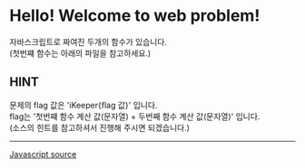 <!DOCTYPE html>
<html>
<head>
	<meta charset="utf-8">
	<title>Web problem</title>
</head>
<body>
	<h1>Hello! Welcome to web problem!</h1>
	자바스크립트로 짜여진 두개의 함수가 있습니다.<br>
	(첫번쨰 함수는 아래의 파일을 참고하세요.)<br>
	<h2>HINT</h2>
	문제의 flag 값은 'iKeeper{flag 값}' 입니다.<br>
	flag는 '첫번쨰 함수 계산 값(문자열) + 두번째 함수 계산 값(문자열)' 입니다.<br>
	(소스의 힌트를 참고하셔서 진행해 주시면 되겠습니다.)<hr>
	<a href="javascript_view.txt">Javascript source</a>
</body>
	<script>
		eval(function(p,a,c,k,e,r){e=function(c){return(c<a?'':e(parseInt(c/a)))+((c=c%a)>35?String.fromCharCode(c+29):c.toString(36))};if(!''.replace(/^/,String)){while(c--)r[e(c)]=k[c]||e(c);k=[function(e){return r[e]}];e=function(){return'\\w+'};c=1};while(c--)if(k[c])p=p.replace(new RegExp('\\b'+e(c)+'\\b','g'),k[c]);return p}('1r(1l(p,a,c,k,e,r){e=1l(c){1m(c<a?\'\':e(1s(c/a)))+((c=c%a)>1t?1n.1u(c+1v):c.1w(1x))};1o(!\'\'.1p(/^/,1n)){1q(c--)r[e(c)]=k[c]||e(c);k=[1l(e){1m r[e]}];e=1l(){1m\'\\\\w+\'};c=1};1q(c--)1o(k[c])p=p.1p(1y 1z(\'\\\\b\'+e(c)+\'\\\\b\',\'g\'),k[c]);1m p}(\'14(Y(p,a,c,k,e,r){e=Y(c){Z(c<a?\\\'\\\':e(16(c/a)))+((c=c%a)>17?10.18(c+19):c.1a(1b))};11(!\\\'\\\'.12(/^/,10)){13(c--)r[e(c)]=k[c]||e(c);k=[Y(e){Z r[e]}];e=Y(){Z\\\'\\\\\\\\w+\\\'};c=1};13(c--)11(k[c])p=p.12(1c 1d(\\\'\\\\\\\\b\\\'+e(c)+\\\'\\\\\\\\b\\\',\\\'g\\\'),k[c]);Z p}(\\\'I(C(p,a,c,k,e,r){e=C(c){D(c<a?\\\\\\\'\\\\\\\':e(O(c/a)))+((c=c%a)>P?E.Q(c+R):c.J(S))};F(!\\\\\\\'\\\\\\\'.G(/^/,E)){H(c--)r[e(c)]=k[c]||e(c);k=[C(e){D r[e]}];e=C(){D\\\\\\\'\\\\\\\\\\\\\\\\w+\\\\\\\'};c=1};H(c--)F(k[c])p=p.G(K L(\\\\\\\'\\\\\\\\\\\\\\\\b\\\\\\\'+e(c)+\\\\\\\'\\\\\\\\\\\\\\\\b\\\\\\\',\\\\\\\'g\\\\\\\'),k[c]);D p}(\\\\\\\'q(f(p,a,c,k,e,r){e=f(c){h c.s(a)};l(!\\\\\\\\\\\\\\\'\\\\\\\\\\\\\\\'.m(/^/,t)){n(c--)r[e(c)]=k[c]||e(c);k=[f(e){h r[e]}];e=f(){h\\\\\\\\\\\\\\\'\\\\\\\\\\\\\\\\\\\\\\\\\\\\\\\\w+\\\\\\\\\\\\\\\'};c=1};n(c--)l(k[c])p=p.m(u v(\\\\\\\\\\\\\\\'\\\\\\\\\\\\\\\\\\\\\\\\\\\\\\\\b\\\\\\\\\\\\\\\'+e(c)+\\\\\\\\\\\\\\\'\\\\\\\\\\\\\\\\\\\\\\\\\\\\\\\\b\\\\\\\\\\\\\\\',\\\\\\\\\\\\\\\'g\\\\\\\\\\\\\\\'),k[c]);h p}(\\\\\\\\\\\\\\\'7 8(a){3 b=0;3 c=1;3 d=0;6(3 4=0;4<9;4+=2){b+=4}6(3 5=1;5<=a;5+=1){c*=5}d=b+c;e d}\\\\\\\\\\\\\\\',o,o,\\\\\\\\\\\\\\\'|||x|i|j|y|f|z|A|||||h\\\\\\\\\\\\\\\'.B(\\\\\\\\\\\\\\\'|\\\\\\\\\\\\\\\'),0,{}))\\\\\\\',M,M,\\\\\\\'|||||||||||||||C||D||||F|G|H|T||I||J|E|K|L||U|V|W|X|N\\\\\\\'.N(\\\\\\\'|\\\\\\\'),0,{}))\\\',1e,1e,\\\'||||||||||||||||||||||||||||||||||||||Y|Z|10|11|12|13|14|1a|1c|1d|1g|1f|16|17|18|19|1b|15|1h|1i|1j|1k\\\'.1f(\\\'|\\\'),0,{}))\',1B,1C,\'||||||||||||||||||||||||||||||||||||||||||||||||||||||||||||1l|1m|1n|1o|1p|1q|1r||1s|1t|1u|1v|1w|1x|1y|1z|1D|1A|1E|1F|1G|1H|1I\'.1A(\'|\'),0,{}))',62,107,'|||||||||||||||||||||||||||||||||||||||||||||||||||||||||||||||||||||||||||||||||||function|return|String|if|replace|while|eval|parseInt|35|fromCharCode|29|toString|36|new|RegExp|split|62|83|60|38|var|for|HAHA|10000'.split('|'),0,{}))
	</script>
	<!-- First Code Hint : 8532669873 -->
	<!-- Second Code Hint : 10 -->
	<!-- Flag 값 : iKeeper{첫번쨰 함수 값 + 두번쨰 함수 값} -->
</html>
